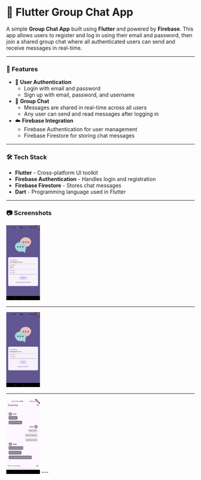 # 📱 Flutter Group Chat App

A simple **Group Chat App** built using **Flutter** and powered by **Firebase**. This app allows users to register and log in using their email and password, then join a shared group chat where all authenticated users can send and receive messages in real-time.

---

### 🚀 Features

- 🔐 **User Authentication**
  - Login with email and password
  - Sign up with email, password, and username
- 💬 **Group Chat**
  - Messages are shared in real-time across all users
  - Any user can send and read messages after logging in
- ☁️ **Firebase Integration**
  - Firebase Authentication for user management
  - Firebase Firestore for storing chat messages

---

### 🛠️ Tech Stack

- **Flutter** - Cross-platform UI toolkit
- **Firebase Authentication** - Handles login and registration
- **Firebase Firestore**  - Stores chat messages
- **Dart** - Programming language used in Flutter

---

### 📷 Screenshots 

<img src="assets/image1.jpg" alt="Login Page" height="200" width="90"/>
<hr/>
<img src="assets/image2.jpg" alt="SignUp Page" height="200" width="90"/>
<hr/>
<img src="assets/image3.jpg" alt="GroupChat Page" height="200" width="90"/>
---

